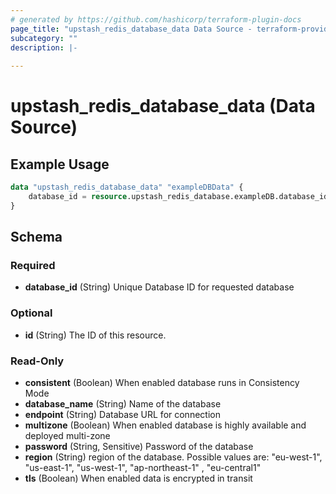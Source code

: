 ```yaml
---
# generated by https://github.com/hashicorp/terraform-plugin-docs
page_title: "upstash_redis_database_data Data Source - terraform-provider-upstash"
subcategory: ""
description: |-
  
---
```


# upstash_redis_database_data (Data Source)



## Example Usage

```terraform
data "upstash_redis_database_data" "exampleDBData" {
    database_id = resource.upstash_redis_database.exampleDB.database_id
}
```

<!-- schema generated by tfplugindocs -->
## Schema

### Required

- **database_id** (String) Unique Database ID for requested database

### Optional

- **id** (String) The ID of this resource.

### Read-Only

- **consistent** (Boolean) When enabled database runs in Consistency Mode
- **database_name** (String) Name of the database
- **endpoint** (String) Database URL for connection
- **multizone** (Boolean) When enabled database is highly available and deployed multi-zone
- **password** (String, Sensitive) Password of the database
- **region** (String) region of the database. Possible values are: "eu-west-1", "us-east-1", "us-west-1", "ap-northeast-1" , "eu-central1"
- **tls** (Boolean) When enabled data is encrypted in transit



